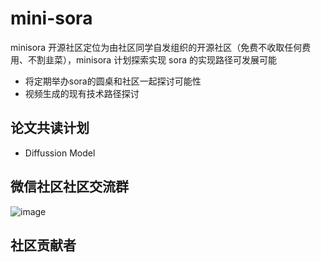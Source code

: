 # mini-sora

minisora 开源社区定位为由社区同学自发组织的开源社区（免费不收取任何费用、不割韭菜），minisora 计划探索实现 sora 的实现路径可发展可能

- 将定期举办sora的圆桌和社区一起探讨可能性
- 视频生成的现有技术路径探讨

## 论文共读计划

- Diffussion Model


## 微信社区社区交流群

![image](https://github.com/mini-sora/minisora/assets/25839884/5e525627-d974-438b-bdd5-ac3aaa179b72)

## 社区贡献者

